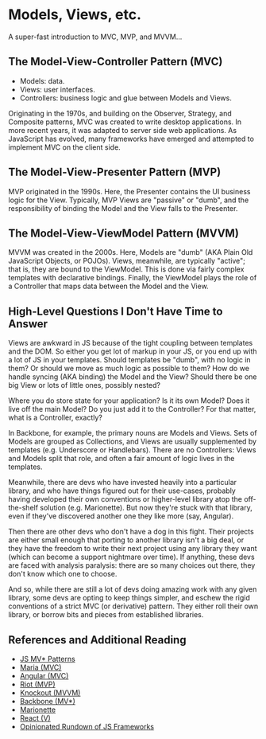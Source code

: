 # Models, Views, etc.

A super-fast introduction to MVC, MVP, and MVVM...

## The Model-View-Controller Pattern (MVC)

- Models: data.
- Views: user interfaces.
- Controllers: business logic and glue between Models and Views.

Originating in the 1970s, and building on the Observer, Strategy,
and Composite patterns, MVC was created to write desktop applications.
In more recent years, it was adapted to server side web applications.
As JavaScript has evolved, many frameworks have emerged and attempted
to implement MVC on the  client side.

## The Model-View-Presenter Pattern (MVP)

MVP originated in the 1990s. Here, the Presenter contains the UI
business logic for the View. Typically, MVP Views are "passive"
or "dumb", and the responsibility of binding the Model and the
View falls to the Presenter.

## The Model-View-ViewModel Pattern (MVVM)

MVVM was created in the 2000s. Here, Models are "dumb" (AKA Plain
Old JavaScript Objects, or POJOs). Views, meanwhile, are typically
"active"; that is, they are bound to the ViewModel. This is done
via fairly complex templates with declarative bindings. Finally,
the ViewModel plays the role of a Controller that maps data between
the Model and the View.

## High-Level Questions I Don't Have Time to Answer

Views are awkward in JS because of the tight coupling between templates
and the DOM. So either you get lot of markup in your JS, or you end up
with a lot of JS in your templates. Should templates be "dumb", with
no logic in them? Or should we move as much logic as possible to them?
How do we handle syncing (AKA binding) the Model and the View? Should
there be one big View or lots of little ones, possibly nested?

Where you do store state for your application? Is it its own Model?
Does it live off the main Model? Do you just add it to the Controller?
For that matter, what is a Controller, exactly?

In Backbone, for example, the primary nouns are Models and Views.
Sets of Models are grouped as Collections, and Views are usually
supplemented by templates (e.g. Underscore or Handlebars). There
are no Controllers: Views and Models split that role, and often
a fair amount of logic lives in the templates.

Meanwhile, there are devs who have invested heavily into a particular
library, and who have things figured out for their use-cases, probably
having developed their own conventions or higher-level library atop
the off-the-shelf solution (e.g. Marionette). But now they're stuck
with that library, even if they've discovered another one they like
more (say, Angular).

Then there are other devs who don't have a dog in this fight. Their
projects are either small enough that porting to another library isn't
a big deal, or they have the freedom to write their next project using
any library they want (which can become a support nightmare over time).
If anything, these devs are faced with analysis paralysis: there are
so many choices out there, they don't know which one to choose.

And so, while there are still a lot of devs doing amazing work with
any given library, some devs are opting to keep things simpler, and
eschew the rigid conventions of a strict MVC (or derivative) pattern.
They either roll their own library, or borrow bits and pieces from
established libraries.

## References and Additional Reading

- [JS MV* Patterns](http://goo.gl/Yp9To)
- [Maria (MVC)](http://goo.gl/FUDpy)
- [Angular (MVC)](https://angularjs.org/)
- [Riot (MVP)](https://muut.com/riotjs/)
- [Knockout (MVVM)](http://knockoutjs.com/)
- [Backbone (MV*)](http://backbonejs.org/)
- [Marionette](http://marionettejs.com/)
- [React (V)](http://goo.gl/oJu0W)
- [Opinionated Rundown of JS Frameworks](http://goo.gl/C9YeF7)